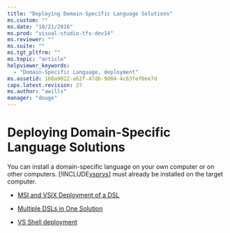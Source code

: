```yaml
---
title: "Deploying Domain-Specific Language Solutions"
ms.custom: ""
ms.date: "10/21/2016"
ms.prod: "visual-studio-tfs-dev14"
ms.reviewer: ""
ms.suite: ""
ms.tgt_pltfrm: ""
ms.topic: "article"
helpviewer_keywords: 
  - "Domain-Specific Language, deployment"
ms.assetid: 160a9022-ab2f-47db-9d04-4c63fef0ee7d
caps.latest.revision: 27
ms.author: "awills"
manager: "douge"
---
```

# Deploying Domain-Specific Language Solutions
You can install a domain-specific language on your own computer or on other computers. [!INCLUDE[vsprvs](../code-quality/includes/vsprvs_md.md)] must already be installed on the target computer.  
  
-   [MSI and VSIX Deployment of a DSL](../modeling/msi-and-vsix-deployment-of-a-dsl.md)  
  
-   [Multiple DSLs in One Solution](../modeling/multiple-dsls-in-one-solution.md)  
  
-   [VS Shell deployment](../modeling/vs-shell-deployment.md)